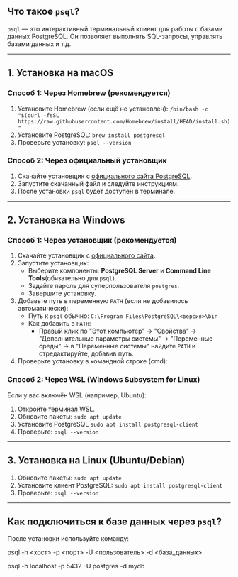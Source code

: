 ## Что такое `psql`?

`psql` — это интерактивный терминальный клиент для работы с базами данных PostgreSQL. Он позволяет выполнять SQL-запросы, управлять базами данных и т.д.

---

## 1. Установка на macOS

### Способ 1: Через Homebrew (рекомендуется)

1. Установите Homebrew (если ещё не установлен):
    `/bin/bash -c "$(curl -fsSL https://raw.githubusercontent.com/Homebrew/install/HEAD/install.sh)"`
2. Установите PostgreSQL:
    `brew install postgresql`
3. Проверьте установку:
    `psql --version`

### Способ 2: Через официальный установщик

1. Скачайте установщик с [официального сайта PostgreSQL](https://www.postgresql.org/download/macosx/).
2. Запустите скачанный файл и следуйте инструкциям.
3. После установки `psql` будет доступен в терминале.

---

## 2. Установка на Windows

### Способ 1: Через установщик (рекомендуется)

1. Скачайте установщик с [официального сайта](https://www.postgresql.org/download/windows/).
2. Запустите установщик:
    - Выберите компоненты: **PostgreSQL Server** и **Command Line Tools**(обязательно для `psql`).
    - Задайте пароль для суперпользователя `postgres`.
    - Завершите установку.
3. Добавьте путь в переменную `PATH` (если не добавилось автоматически):
    - Путь к `psql` обычно: `C:\Program Files\PostgreSQL\<версия>\bin`
    - Как добавить в `PATH`:
        - Правый клик по "Этот компьютер" → "Свойства" → "Дополнительные параметры системы" → "Переменные среды" → в "Переменные системы" найдите `PATH` и отредактируйте, добавив путь.
4. Проверьте установку в командной строке (cmd):

### Способ 2: Через WSL (Windows Subsystem for Linux)

Если у вас включён WSL (например, Ubuntu):

1. Откройте терминал WSL.
2. Обновите пакеты:
    `sudo apt update`
3. Установите PostgreSQL
    `sudo apt install postgresql-client`
4. Проверьте:
    `psql --version`

---

## 3. Установка на Linux (Ubuntu/Debian)

1. Обновите пакеты:
    `sudo apt update`
2. Установите клиент PostgreSQL:
    `sudo apt install postgresql-client`
3. Проверьте:
    `psql --version`

---

## Как подключиться к базе данных через `psql`?

После установки используйте команду:

psql -h <хост> -p <порт> -U <пользователь> -d <база_данных>

psql -h localhost -p 5432 -U postgres -d mydb